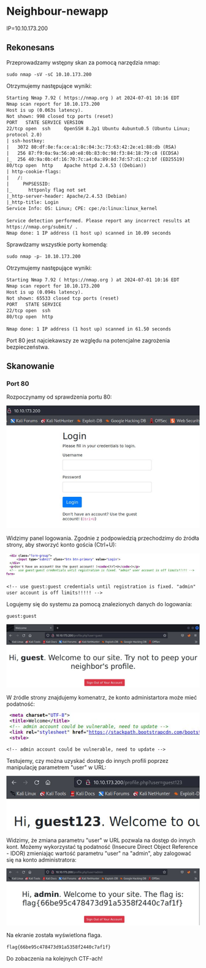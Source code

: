 # Neighbour-newapp
IP=10.10.173.200

## Rekonesans
Przeprowadzamy wstępny skan za pomocą narzędzia nmap:

```
sudo nmap -sV -sC 10.10.173.200
```

Otrzymujemy następujące wyniki:

```
Starting Nmap 7.92 ( https://nmap.org ) at 2024-07-01 10:16 EDT
Nmap scan report for 10.10.173.200
Host is up (0.063s latency).
Not shown: 998 closed tcp ports (reset)
PORT   STATE SERVICE VERSION
22/tcp open  ssh     OpenSSH 8.2p1 Ubuntu 4ubuntu0.5 (Ubuntu Linux; protocol 2.0)
| ssh-hostkey: 
|   3072 80:df:8e:fa:ce:a1:8c:04:3c:73:63:42:2e:e1:88:db (RSA)
|   256 87:f9:0a:9a:56:a0:e8:0b:83:0c:98:f3:84:18:79:c8 (ECDSA)
|_  256 40:9a:0b:4f:16:70:7c:a4:0a:89:8d:7d:57:d1:c2:bf (ED25519)
80/tcp open  http    Apache httpd 2.4.53 ((Debian))
| http-cookie-flags: 
|   /: 
|     PHPSESSID: 
|_      httponly flag not set
|_http-server-header: Apache/2.4.53 (Debian)
|_http-title: Login
Service Info: OS: Linux; CPE: cpe:/o:linux:linux_kernel

Service detection performed. Please report any incorrect results at https://nmap.org/submit/ .
Nmap done: 1 IP address (1 host up) scanned in 10.09 seconds
```

Sprawdzamy wszystkie porty komendą:

```
sudo nmap -p- 10.10.173.200
```

Otrzymujemy następujące wyniki:

```
Starting Nmap 7.92 ( https://nmap.org ) at 2024-07-01 10:16 EDT
Nmap scan report for 10.10.173.200
Host is up (0.094s latency).
Not shown: 65533 closed tcp ports (reset)
PORT   STATE SERVICE
22/tcp open  ssh
80/tcp open  http

Nmap done: 1 IP address (1 host up) scanned in 61.50 seconds
```

Port 80 jest najciekawszy ze względu na potencjalne zagrożenia bezpieczeństwa.

## Skanowanie

### Port 80
Rozpoczynamy od sprawdzenia portu 80:

![Login](img/Login.JPG)

Widzimy panel logowania. Zgodnie z podpowiedzią przechodzimy do źródła strony, aby stworzyć konto gościa (Ctrl+U):

![Guest](img/Guest.JPG)

```
<!-- use guest:guest credentials until registration is fixed. "admin" user account is off limits!!!!! -->
```

Logujemy się do systemu za pomocą znalezionych danych do logowania:

```
guest:guest
```

![Profile](img/Profile.JPG)

W źródle strony znajdujemy komenatrz, że konto administartora może mieć podatność:

![Update](img/Update.JPG)

```
<!-- admin account could be vulnerable, need to update -->
```

Testujemy, czy można uzyskać dostęp do innych profili poprzez manipulację parametrem "user" w URL:

![Guest123](img/Guest123.JPG)

Widzimy, że zmiana parametru "user" w URL pozwala na dostęp do innych kont. Możemy wykorzystać tą podatność (Insecure Direct Object Reference - IDOR) zmieniając wartość parametru "user" na "admin", aby zalogować się na konto administratora:

![Admin](img/Admin.JPG)

Na ekranie została wyświetlona flaga.

```
flag{66be95c478473d91a5358f2440c7af1f}
```

Do zobaczenia na kolejnych CTF-ach!


